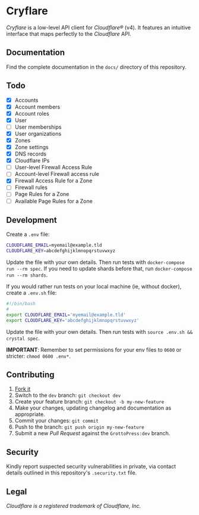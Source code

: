 # Cryflare

*Cryflare* is a low-level API client for *Cloudflare&reg;* (v4). It features an intuitive interface that maps perfectly to the *Cloudflare* API.

## Documentation

Find the complete documentation in the `docs/` directory of this repository.

## Todo

- [x] Accounts
- [x] Account members
- [x] Account roles
- [x] User
- [ ] User memberships
- [x] User organizations
- [x] Zones
- [x] Zone settings
- [x] DNS records
- [x] Cloudflare IPs
- [ ] User-level Firewall Access Rule
- [ ] Account-level Firewall access rule
- [x] Firewall Access Rule for a Zone
- [ ] Firewall rules
- [ ] Page Rules for a Zone
- [ ] Available Page Rules for a Zone

## Development

Create a `.env` file:

```bash
CLOUDFLARE_EMAIL=myemail@example.tld
CLOUDFLARE_KEY=abcdefghijklmnopqrstuvwxyz
```

Update the file with your own details. Then run tests with `docker-compose run --rm spec`. If you need to update shards before that, run `docker-compose run --rm shards`.

If you would rather run tests on your local machine (ie, without docker), create a `.env.sh` file:

```bash
#!/bin/bash
#
export CLOUDFLARE_EMAIL='myemail@example.tld'
export CLOUDFLARE_KEY='abcdefghijklmnopqrstuvwxyz'
```

Update the file with your own details. Then run tests with `source .env.sh && crystal spec`.

**IMPORTANT**: Remember to set permissions for your env files to `0600` or stricter: `chmod 0600 .env*`.

## Contributing

1. [Fork it](https://github.com/GrottoPress/cryflare/fork)
1. Switch to the `dev` branch: `git checkout dev`
1. Create your feature branch: `git checkout -b my-new-feature`
1. Make your changes, updating changelog and documentation as appropriate.
1. Commit your changes: `git commit`
1. Push to the branch: `git push origin my-new-feature`
1. Submit a new *Pull Request* against the `GrottoPress:dev` branch.

## Security

Kindly report suspected security vulnerabilities in private, via contact details outlined in this repository's `.security.txt` file.

## Legal

*Cloudflare is a registered trademark of Cloudflare, Inc.*
